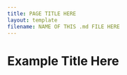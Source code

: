 ```yaml
---
title: PAGE TITLE HERE
layout: template
filename: NAME OF THIS .md FILE HERE
--- 
```


# Example Title Here
